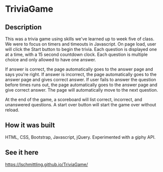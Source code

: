 # TriviaGame

## Description
This was a trivia game using skills we've learned up to week five of class. We were to focus on timers and timeouts in Javascript. On page load, user will click the Start button to begin the trivia. Each question is displayed one at a time, with a 15 second countdown clock. Each question is multiple choice and only allowed to have one answer.

If answer is correct, the page automatically goes to the answer page and says you're right. If answer is incorrect, the page automatically goes to the answer page and gives correct answer. If user fails to answer the question before times runs out, the page automatically goes to the answer page and give correct answer. The page will automatically move to the next question.

At the end of the game, a scoreboard will list correct, incorrect, and unanswered questions. A start over button will start the game over without reload.

## How it was built
HTML, CSS, Bootstrap, Javascript, jQuery. Experimented with a giphy API.

## See it here
https://lschmittling.github.io/TriviaGame/

